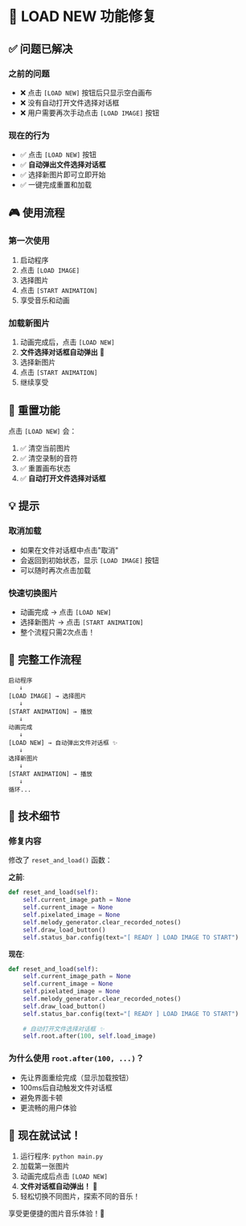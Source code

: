# 🔧 LOAD NEW 功能修复

## ✅ 问题已解决

### 之前的问题
- ❌ 点击 `[LOAD NEW]` 按钮后只显示空白画布
- ❌ 没有自动打开文件选择对话框
- ❌ 用户需要再次手动点击 `[LOAD IMAGE]` 按钮

### 现在的行为
- ✅ 点击 `[LOAD NEW]` 按钮
- ✅ **自动弹出文件选择对话框**
- ✅ 选择新图片即可立即开始
- ✅ 一键完成重置和加载

## 🎮 使用流程

### 第一次使用
1. 启动程序
2. 点击 `[LOAD IMAGE]`
3. 选择图片
4. 点击 `[START ANIMATION]`
5. 享受音乐和动画

### 加载新图片
1. 动画完成后，点击 `[LOAD NEW]`
2. **文件选择对话框自动弹出** 🎉
3. 选择新图片
4. 点击 `[START ANIMATION]`
5. 继续享受

## 🔄 重置功能

点击 `[LOAD NEW]` 会：
1. ✅ 清空当前图片
2. ✅ 清空录制的音符
3. ✅ 重置画布状态
4. ✅ **自动打开文件选择对话框**

## 💡 提示

### 取消加载
- 如果在文件对话框中点击"取消"
- 会返回到初始状态，显示 `[LOAD IMAGE]` 按钮
- 可以随时再次点击加载

### 快速切换图片
- 动画完成 → 点击 `[LOAD NEW]`
- 选择新图片 → 点击 `[START ANIMATION]`
- 整个流程只需2次点击！

## 🎨 完整工作流程

```
启动程序
   ↓
[LOAD IMAGE] → 选择图片
   ↓
[START ANIMATION] → 播放
   ↓
动画完成
   ↓
[LOAD NEW] → 自动弹出文件对话框 ✨
   ↓
选择新图片
   ↓
[START ANIMATION] → 播放
   ↓
循环...
```

## 🚀 技术细节

### 修复内容
修改了 `reset_and_load()` 函数：

**之前**:
```python
def reset_and_load(self):
    self.current_image_path = None
    self.current_image = None
    self.pixelated_image = None
    self.melody_generator.clear_recorded_notes()
    self.draw_load_button()
    self.status_bar.config(text="[ READY ] LOAD IMAGE TO START")
```

**现在**:
```python
def reset_and_load(self):
    self.current_image_path = None
    self.current_image = None
    self.pixelated_image = None
    self.melody_generator.clear_recorded_notes()
    self.draw_load_button()
    self.status_bar.config(text="[ READY ] LOAD IMAGE TO START")
    
    # 自动打开文件选择对话框 ✨
    self.root.after(100, self.load_image)
```

### 为什么使用 `root.after(100, ...)`？
- 先让界面重绘完成（显示加载按钮）
- 100ms后自动触发文件对话框
- 避免界面卡顿
- 更流畅的用户体验

## 🎉 现在就试试！

1. 运行程序: `python main.py`
2. 加载第一张图片
3. 动画完成后点击 `[LOAD NEW]`
4. **文件对话框自动弹出！** 🎊
5. 轻松切换不同图片，探索不同的音乐！

享受更便捷的图片音乐体验！🎵
